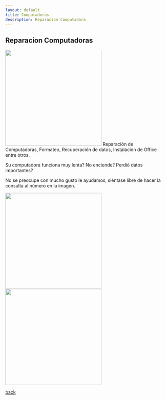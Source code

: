 ```yaml
---
layout: default
title: Computadoras
description: Reparacion Computadora
---
```


## Reparacion Computadoras

<img src="https://user-images.githubusercontent.com/78656150/183827963-a4803cf7-6596-4eb9-905e-8c73eb022063.png" width="300" height="300" /> 
Reparación de Computadoras, Formateo, Recuperación de datos, Instalacion de Office entre otros.



Su computadora funciona muy lenta? No enciende? Perdió datos importantes?



No se preocupe con mucho gusto le ayudamos, siéntase libre de hacer la consulta al número en la imagen.


<img src="https://user-images.githubusercontent.com/78656150/183827985-51a8c79d-535b-447b-a6fd-fee2240fc50c.png" width="300" height="300" /> <img src="https://user-images.githubusercontent.com/78656150/183828014-52f29772-3f28-4526-93c5-235dea639416.png" width="300" height="300" /> 


[back](./)

